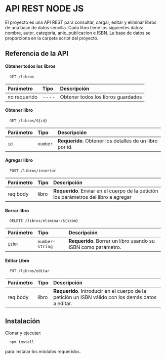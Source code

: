 
# API REST NODE JS

El proyecto es una API REST para consultar, cargar, editar y eliminar libros de una base de datos sencilla.
Cada libro tiene los siguientes datos: nombre, autor, categoria, anio_publicacion e ISBN.
La base de datos se proporciona en la carpeta script del proyecto.




## Referencia de la API 

#### Obtener todos los libros

```http
  GET /libros
```

| Parámetro | Tipo     | Descripción                       |
| :-------- | :------- | :------------------------- |
| no requerido | ---- | Obtener todos los libros guardados |

#### Obtener libro

```http
  GET /libros/${id}
```

| Parámetro | Tipo     | Descripción                       |
| :-------- | :------- | :-------------------------------- |
| `id`      | `number` | **Requerido**. Obtener los detalles de un libro por id. |

#### Agregar libro

```http
  POST /libros/insertar
```

| Parámetro | Tipo     | Descripción                       |
| :-------- | :------- | :-------------------------------- |
| req body      | libro | **Requerido**. Enviar en el cuerpo de la petición los parámetros del libro a agregar |

#### Borrar libro

```http
  DELETE /libros/eliminar/${isbn}
```

| Parámetro | Tipo     | Descripción                       |
| :-------- | :------- | :-------------------------------- |
| `isbn`      | `number-string` | **Requerido**. Borrar un libro usando su ISBN como parámetro. |


#### Editar Libro

```http
  PUT /libros/editar
```

| Parámetro | Tipo     | Descripción                       |
| :-------- | :------- | :-------------------------------- |
| req body      | libro | **Requerido**. Introducir en el cuerpo de la petición un ISBN válido con los demás datos a editar.|





## Instalación

Clonar y ejecutar:

```bash
  npm install
```
para instalar los módulos requeridos.